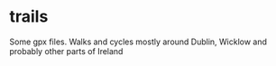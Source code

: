 # trails

Some gpx files. Walks and cycles mostly around Dublin, Wicklow and probably other parts of Ireland
